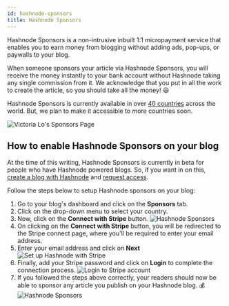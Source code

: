 ```yaml
---
id: hashnode-sponsors
title: Hashnode Sponsors
---
```


Hashnode Sponsors is a non-intrusive inbuilt 1:1 micropayment service that enables you to earn money from blogging without adding ads, pop-ups, or paywalls to your blog. 

When someone sponsors your article via Hashnode Sponsors, you will receive the money instantly to your bank account without Hashnode taking any single commission from it. We acknowledge that you put in all the work to create the article, so you should take all the money! 😃 

Hashnode Sponsors is currently available in over [40 countries](https://hashnode.com/sponsors) across the world. But, we plan to make it accessible to more countries soon. 

![Victoria Lo's Sponsors Page](https://cdn.hashnode.com/res/hashnode/image/upload/v1620206245477/PDTMTNfSm.png?auto=compress)

## How to enable Hashnode Sponsors on your blog

At the time of this writing, Hashnode Sponsors is currently in beta for people who have Hashnode powered blogs. So, if you want in on this, [create a blog with Hashnode](https://hashnode.com) and [request access](https://hashnode.com/sponsors). 

Follow the steps below to setup Hashnode sponsors on your blog:

1. Go to your blog's dashboard and click on the **Sponsors** tab.
2. Click on the drop-down menu to select your country. 
3. Now, click on the **Connect with Stripe** button.
![Hashnode Sponsors](https://cdn.hashnode.com/res/hashnode/image/upload/v1622107556315/pxJWXuyf1.png)
4. On clicking on the **Connect with Stripe** button, you will be redirected to the Stripe connect page, where you'll be required to enter your email address.
5. Enter your email address and click on **Next**
![Set up Hashnode with Stripe](https://cdn.hashnode.com/res/hashnode/image/upload/v1622109342276/1pLX9RDty.png)
6. Finally, add your Stripe password and click on **Login** to complete the connection process. 
![Login to Stripe account](https://cdn.hashnode.com/res/hashnode/image/upload/v1622109935273/rVsk7pv_r.png)
7. If you followed the steps above correctly, your readers should now be able to sponsor any article you publish on your Hashnode blog. 💰
![Hashnode Sponsors](https://cdn.hashnode.com/res/hashnode/image/upload/v1620126661792/5JVZ0Zvm6.png?auto=compress)